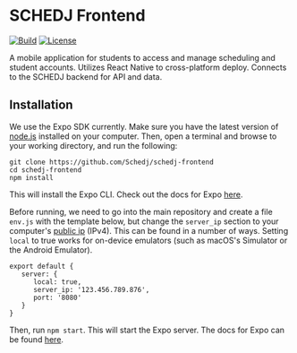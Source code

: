 # SCHEDJ Frontend
[![Build](https://travis-ci.com/Schedj/schedj-frontend.svg?branch=master)](https://travis-ci.com/Schedj/schedj-frontend)
[![License](https://img.shields.io/badge/License-Apache%202.0-blue.svg)](https://opensource.org/licenses/Apache-2.0)

A mobile application for students to access and manage scheduling and student accounts. Utilizes React Native to cross-platform deploy. Connects to the SCHEDJ backend for API and data.

## Installation
We use the Expo SDK currently. Make sure you have the latest version of [node.js](https://nodejs.org/en/) installed on your computer. Then, open a terminal and browse to your working directory, and run the following:
```
git clone https://github.com/Schedj/schedj-frontend
cd schedj-frontend
npm install
```
This will install the Expo CLI. Check out the docs for Expo [here](https://expo.io/tools).

Before running, we need to go into the main repository and create a file `env.js` with the template below, but change the `server_ip` section to your computer's [public ip](https://www.whatismyip.com/what-is-my-public-ip-address/) (IPv4). This can be found in a number of ways. Setting `local` to true works for on-device emulators (such as macOS's Simulator or the Android Emulator).
```
export default {
   server: {
      local: true,
      server_ip: '123.456.789.876',
      port: '8080'
   }
}
```

Then, run `npm start`. This will start the Expo server. The docs for Expo can be found [here](https://docs.expo.io/versions/latest/).
